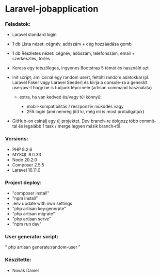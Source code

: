 
# Laravel-jobapplication


### Feladatok:
-   Laravel standard login
-   1 db Lista nézet: cégnév, adószám + cég hozzáadása gomb
-   1 db Részletes nézet: cégnév, adószám, telefonszám, email + szerkesztés, törlés
-   Keress egy tetszőleges, ingyenes Bootstrap 5 témát és használd azt
-   Init script, ami csinál egy random usert, feltölti random adatokkal (pl. Laravel Faker vagy Laravel Seeder) és kiírja a console-ra a generált user/pw-t hogy be is tudjunk lépni vele (artisan command használata)
	-   extra, ha van kedved és/vagy túl könnyű:

		-   mobil-kompatibilitás / reszponzív működés vagy
		-   2FA login (ami nemrég jött ki, még mi is most próbálgatjuk)

-   GitHub-on csinálj egy új projektet. Dev branch-re dolgozz több commit-tal és legalább 1 task / merge legyen másik branch-ről.

### Versions:
- PHP 8.2.6
- MYSQL 8.0.33
- Node 20.2.0
- Composer 2.5.5
- Laravel 10.11.0

### Project deploy:
- "composer install"
- "npm install"
- .env update with own settings
- "php artisan key:generate"
- "php artisan migrate"
- "php artisan serve"
- "npm run dev"


### User generator script:
" php artisan generate:random-user "

### Készítette:
- Novák Dániel